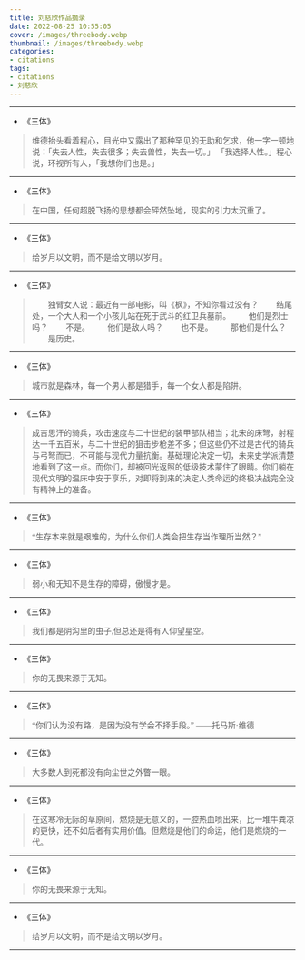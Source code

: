 ```yaml
---
title: 刘慈欣作品摘录
date: 2022-08-25 10:55:05
cover: /images/threebody.webp
thumbnail: /images/threebody.webp
categories:
- citations
tags:
- citations
- 刘慈欣
---
```


***

- 《三体》

> 维德抬头看着程心，目光中又露出了那种罕见的无助和乞求，他一字一顿地说：「失去人性，失去很多；失去兽性，失去一切。」
>「我选择人性。」程心说，环视所有人，「我想你们也是。」
<!--more-->
***

- 《三体》

> 在中国，任何超脱飞扬的思想都会砰然坠地，现实的引力太沉重了。

***

- 《三体》

> 给岁月以文明，而不是给文明以岁月。

***

- 《三体》

> 　　独臂女人说：最近有一部电影，叫《枫》，不知你看过没有？
> 　　结尾处，一个大人和一个小孩儿站在死于武斗的红卫兵墓前。
> 　　他们是烈士吗？
> 　　不是。
> 　　他们是敌人吗？
> 　　也不是。
> 　　那他们是什么？
> 　　是历史。

***

- 《三体》

> 城市就是森林，每一个男人都是猎手，每一个女人都是陷阱。

***

- 《三体》

> 成吉思汗的骑兵，攻击速度与二十世纪的装甲部队相当；北宋的床弩，射程达一千五百米，与二十世纪的狙击步枪差不多；但这些仍不过是古代的骑兵与弓弩而已，不可能与现代力量抗衡。基础理论决定一切，未来史学派清楚地看到了这一点。而你们，却被回光返照的低级技术蒙住了眼睛。你们躺在现代文明的温床中安于享乐，对即将到来的决定人类命运的终极决战完全没有精神上的准备。

***

- 《三体》

> “生存本来就是艰难的，为什么你们人类会把生存当作理所当然？”

***

- 《三体》

> 弱小和无知不是生存的障碍，傲慢才是。

***

- 《三体》

> 我们都是阴沟里的虫子,但总还是得有人仰望星空。

***

- 《三体》

> 你的无畏来源于无知。

***

- 《三体》

> “你们认为没有路，是因为没有学会不择手段。”     ——托马斯·维德

***

- 《三体》

> 大多数人到死都没有向尘世之外瞥一眼。

***

- 《三体》

> 在这寒冷无际的草原间，燃烧是无意义的，一腔热血喷出来，比一堆牛粪凉的更快，还不如后者有实用价值。但燃烧是他们的命运，他们是燃烧的一代。

***

- 《三体》

> 你的无畏来源于无知。

***

- 《三体》

> 给岁月以文明，而不是给文明以岁月。

***


<style>
blockquote {
  font-size: 100%;
  font-family: KaiTi, serif;
}
</style>